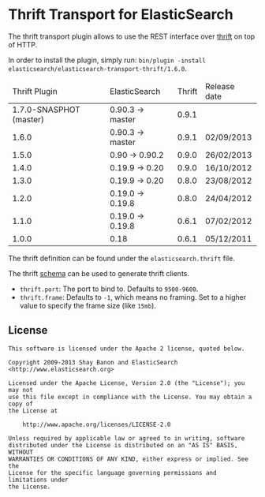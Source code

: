 Thrift Transport for ElasticSearch
==================================

The thrift transport plugin allows to use the REST interface over [thrift](http://thrift.apache.org/) on top of HTTP.

In order to install the plugin, simply run: `bin/plugin -install elasticsearch/elasticsearch-transport-thrift/1.6.0`.

<table>
	<thead>
		<tr>
			<td>Thrift Plugin</td>
			<td>ElasticSearch</td>
			<td>Thrift</td>
			<td>Release date</td>
		</tr>
	</thead>
	<tbody>
		<tr>
			<td>1.7.0-SNASPHOT (master)</td>
			<td>0.90.3 -> master</td>
			<td>0.9.1</td>
			<td></td>
		</tr>
        <tr>
			<td>1.6.0</td>
			<td>0.90.3 -> master</td>
			<td>0.9.1</td>
			<td>02/09/2013</td>
		</tr>
		<tr>
			<td>1.5.0</td>
			<td>0.90 -> 0.90.2</td>
			<td>0.9.0</td>
			<td>26/02/2013</td>
		</tr>
		<tr>
			<td>1.4.0</td>
			<td>0.19.9 -> 0.20</td>
			<td>0.9.0</td>
			<td>16/10/2012</td>
		</tr>
		<tr>
			<td>1.3.0</td>
			<td>0.19.9 -> 0.20</td>
			<td>0.8.0</td>
			<td>23/08/2012</td>
		</tr>
		<tr>
			<td>1.2.0</td>
			<td>0.19.0 -> 0.19.8</td>
			<td>0.8.0</td>
			<td>24/04/2012</td>
		</tr>
		<tr>
			<td>1.1.0</td>
			<td>0.19.0 -> 0.19.8</td>
			<td>0.6.1</td>
			<td>07/02/2012</td>
		</tr>
        <tr>
			<td>1.0.0</td>
			<td>0.18</td>
			<td>0.6.1</td>
			<td>05/12/2011</td>
		</tr>
	</tbody>
</table>

The thrift definition can be found under the `elasticsearch.thrift` file.

The thrift [schema](https://github.com/elasticsearch/elasticsearch-transport-thrift/blob/master/elasticsearch.thrift) can be used to generate thrift clients.

* `thrift.port`: The port to bind to. Defaults to `9500-9600`.
* `thrift.frame`: Defaults to `-1`, which means no framing. Set to a higher value to specify the frame size (like `15mb`).

License
-------

    This software is licensed under the Apache 2 license, quoted below.

    Copyright 2009-2013 Shay Banon and ElasticSearch <http://www.elasticsearch.org>

    Licensed under the Apache License, Version 2.0 (the "License"); you may not
    use this file except in compliance with the License. You may obtain a copy of
    the License at

        http://www.apache.org/licenses/LICENSE-2.0

    Unless required by applicable law or agreed to in writing, software
    distributed under the License is distributed on an "AS IS" BASIS, WITHOUT
    WARRANTIES OR CONDITIONS OF ANY KIND, either express or implied. See the
    License for the specific language governing permissions and limitations under
    the License.
